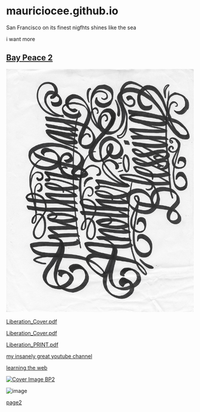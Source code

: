 # mauriciocee.github.io

San Francisco on its finest nigfhts shines like the sea 

i want more

## [Bay Peace 2](https://distrokid.com/hyperfollow/ciocastaneda/art-of-survival-feat-cmg--hugh-emc)

![adab](ADAB.jpeg)

[Liberation_Cover.pdf](https://github.com/mauriciocee/mauriciocee.github.io/blob/master/Liberation_Cover.pdf)

[Liberation_Cover.pdf](https://mauriciocee.github.io/Liberation_Cover.pdf)

[Liberation_PRINT.pdf](https://mauriciocee.github.io/Liberation_PRINT.pdf)

[my insanely great youtube channel](https://www.youtube.com/channel/UCpReSREljY6pMG_pqG83tvg)

[learning the web](http://jaanga.github.io/documents/learning-to-code/index.html#README.md)

[![Cover Image BP2](https://s3.amazonaws.com/gather.fandalism.com/800x800-1672774--832F43F5-7530-44D4-9BE37D6A0B585718--1577915892765--IMG6195.jpg)](https://distrokid.com/hyperfollow/ciocastaneda/art-of-survival-feat-cmg--hugh-emc)

![image](IMG_6395.png)


[page2](page2.html)
